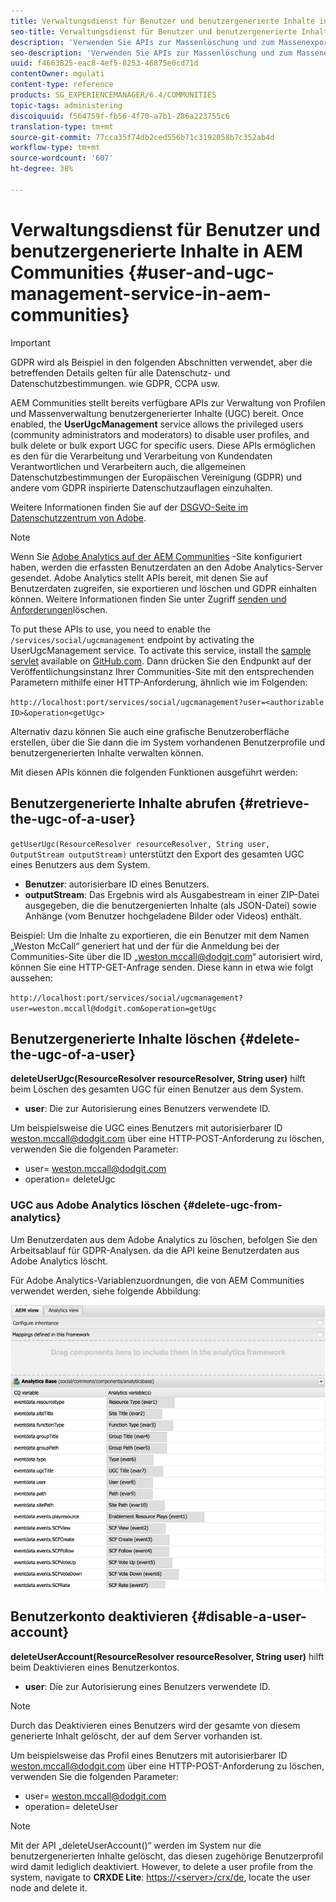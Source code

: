 ```yaml
---
title: Verwaltungsdienst für Benutzer und benutzergenerierte Inhalte in AEM Communities
seo-title: Verwaltungsdienst für Benutzer und benutzergenerierte Inhalte in AEM Communities
description: 'Verwenden Sie APIs zur Massenlöschung und zum Massenexport von benutzergenerierten Inhalten sowie zum Deaktivieren von Benutzerkonten. '
seo-description: 'Verwenden Sie APIs zur Massenlöschung und zum Massenexport von benutzergenerierten Inhalten sowie zum Deaktivieren von Benutzerkonten. '
uuid: f4663825-eac8-4ef5-8253-46875e0cd71d
contentOwner: mgulati
content-type: reference
products: SG_EXPERIENCEMANAGER/6.4/COMMUNITIES
topic-tags: administering
discoiquuid: f564759f-fb56-4f70-a7b1-286a223755c6
translation-type: tm+mt
source-git-commit: 77cca35f74db2ced556b71c3192058b7c352ab4d
workflow-type: tm+mt
source-wordcount: '607'
ht-degree: 38%

---
```



# Verwaltungsdienst für Benutzer und benutzergenerierte Inhalte in AEM Communities {#user-and-ugc-management-service-in-aem-communities}

>[!IMPORTANT]
>
>GDPR wird als Beispiel in den folgenden Abschnitten verwendet, aber die betreffenden Details gelten für alle Datenschutz- und Datenschutzbestimmungen. wie GDPR, CCPA usw.

AEM Communities stellt bereits verfügbare APIs zur Verwaltung von Profilen und Massenverwaltung benutzergenerierter Inhalte (UGC) bereit. Once enabled, the **UserUgcManagement** service allows the privileged users (community administrators and moderators) to disable user profiles, and bulk delete or bulk export UGC for specific users. Diese APIs ermöglichen es den für die Verarbeitung und Verarbeitung von Kundendaten Verantwortlichen und Verarbeitern auch, die allgemeinen Datenschutzbestimmungen der Europäischen Vereinigung (GDPR) und andere vom GDPR inspirierte Datenschutzauflagen einzuhalten.

Weitere Informationen finden Sie auf der [DSGVO-Seite im Datenschutzzentrum von Adobe](https://www.adobe.com/de/privacy/general-data-protection-regulation.html).

>[!NOTE]
>
>Wenn Sie [Adobe Analytics auf der AEM Communities](analytics.md) -Site konfiguriert haben, werden die erfassten Benutzerdaten an den Adobe Analytics-Server gesendet. Adobe Analytics stellt APIs bereit, mit denen Sie auf Benutzerdaten zugreifen, sie exportieren und löschen und GDPR einhalten können. Weitere Informationen finden Sie unter Zugriff [senden und Anforderungen](https://docs.adobe.com/content/help/en/analytics/admin/data-governance/gdpr-submit-access-delete.html)löschen.

To put these APIs to use, you need to enable the `/services/social/ugcmanagement` endpoint by activating the UserUgcManagement service. To activate this service, install the [sample servlet](https://github.com/Adobe-Marketing-Cloud/aem-communities-ugc-migration/tree/main/bundles/communities-ugc-management-servlet) available on [GitHub.com](https://github.com/Adobe-Marketing-Cloud/aem-communities-ugc-migration/tree/main/bundles/communities-ugc-management-servlet). Dann drücken Sie den Endpunkt auf der Veröffentlichungsinstanz Ihrer Communities-Site mit den entsprechenden Parametern mithilfe einer HTTP-Anforderung, ähnlich wie im Folgenden:

`http://localhost:port/services/social/ugcmanagement?user=<authorizable ID>&operation<getUgc>`

Alternativ dazu können Sie auch eine grafische Benutzeroberfläche erstellen, über die Sie dann die im System vorhandenen Benutzerprofile und benutzergenerierten Inhalte verwalten können.

Mit diesen APIs können die folgenden Funktionen ausgeführt werden:

## Benutzergenerierte Inhalte abrufen {#retrieve-the-ugc-of-a-user}

`getUserUgc(ResourceResolver resourceResolver, String user, OutputStream outputStream)` unterstützt den Export des gesamten UGC eines Benutzers aus dem System.

* **Benutzer**: autorisierbare ID eines Benutzers.
* **outputStream**: Das Ergebnis wird als Ausgabestream in einer ZIP-Datei ausgegeben, die die benutzergenierten Inhalte (als JSON-Datei) sowie Anhänge (vom Benutzer hochgeladene Bilder oder Videos) enthält.

Beispiel: Um die Inhalte zu exportieren, die ein Benutzer mit dem Namen „Weston McCall“ generiert hat und der für die Anmeldung bei der Communities-Site über die ID „weston.mccall@dodgit.com“ autorisiert wird, können Sie eine HTTP-GET-Anfrage senden. Diese kann in etwa wie folgt aussehen:

`http://localhost:port/services/social/ugcmanagement?user=weston.mccall@dodgit.com&operation=getUgc`

## Benutzergenerierte Inhalte löschen {#delete-the-ugc-of-a-user}

**deleteUserUgc(ResourceResolver resourceResolver, String user)** hilft beim Löschen des gesamten UGC für einen Benutzer aus dem System.

* **user**: Die zur Autorisierung eines Benutzers verwendete ID.

Um beispielsweise die UGC eines Benutzers mit autorisierbarer ID weston.mccall@dodgit.com über eine HTTP-POST-Anforderung zu löschen, verwenden Sie die folgenden Parameter:

* user= weston.mccall@dodgit.com
* operation= deleteUgc

### UGC aus Adobe Analytics löschen {#delete-ugc-from-analytics}

Um Benutzerdaten aus dem Adobe Analytics zu löschen, befolgen Sie den Arbeitsablauf für GDPR-Analysen. da die API keine Benutzerdaten aus Adobe Analytics löscht.

Für Adobe Analytics-Variablenzuordnungen, die von AEM Communities verwendet werden, siehe folgende Abbildung:

![Variablenzuordnung AEM Communities für Adobe Analytics](assets/Analytics-Communities-Mapping.png)

## Benutzerkonto deaktivieren {#disable-a-user-account}

**deleteUserAccount(ResourceResolver resourceResolver, String user)** hilft beim Deaktivieren eines Benutzerkontos.

* **user**: Die zur Autorisierung eines Benutzers verwendete ID.

>[!NOTE]
>
>Durch das Deaktivieren eines Benutzers wird der gesamte von diesem generierte Inhalt gelöscht, der auf dem Server vorhanden ist.

Um beispielsweise das Profil eines Benutzers mit autorisierbarer ID weston.mccall@dodgit.com über eine HTTP-POST-Anforderung zu löschen, verwenden Sie die folgenden Parameter:

* user= weston.mccall@dodgit.com
* operation= deleteUser

>[!NOTE]
>
>Mit der API „deleteUserAccount()“ werden im System nur die benutzergenerierten Inhalte gelöscht, das diesen zugehörige Benutzerprofil wird damit lediglich deaktiviert. However, to delete a user profile from the system, navigate to **CRXDE Lite**: [https://&lt;server>/crx/de](http://localhost:4502/crx/de), locate the user node and delete it.
